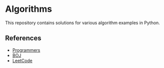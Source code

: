 # Algorithms

This repository contains solutions for various algorithm examples in Python.

## References

- [Programmers](https://school.programmers.co.kr/)
- [BOJ](https://www.acmicpc.net/)
- [LeetCode](https://leetcode.com/)